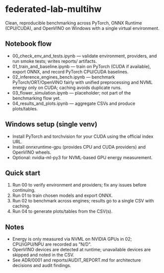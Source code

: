 federated-lab-multihw
======================

Clean, reproducible benchmarking across PyTorch, ONNX Runtime (CPU/CUDA), and OpenVINO on Windows with a single virtual environment.

Notebook flow
-------------
- 00_check_env_and_tests.ipynb — validate environment, providers, and run smoke tests; writes reports/ artifacts.
- 01_train_and_baseline.ipynb — train on PyTorch (CUDA if available), export ONNX, and record PyTorch CPU/CUDA baselines.
- 02_inference_engines_bench.ipynb — benchmark PyTorch/ORT/OpenVINO fairly with unified preprocessing and NVML energy only on CUDA; caching avoids duplicate runs.
- 03_flower_simulation.ipynb — placeholder; not part of the benchmarking flow yet.
- 04_results_and_plots.ipynb — aggregate CSVs and produce plots/tables.

Windows setup (single venv)
---------------------------
- Install PyTorch and torchvision for your CUDA using the official index URL.
- Install onnxruntime-gpu (provides CPU and CUDA providers) and OpenVINO wheels.
- Optional: nvidia-ml-py3 for NVML-based GPU energy measurement.

Quick start
-----------
1) Run 00 to verify environment and providers; fix any issues before continuing.
2) Run 01 to train chosen models and export ONNX.
3) Run 02 to benchmark across engines; results go to a single CSV with caching.
4) Run 04 to generate plots/tables from the CSV(s).

Notes
-----
- Energy is only measured via NVML on NVIDIA GPUs in 02; CPU/iGPU/NPU are recorded as "N/D".
- OpenVINO devices are detected at runtime; unavailable devices are skipped and noted in the CSV.
- See ADR/0001 and reports/AUDIT_REPORT.md for architecture decisions and audit findings.
